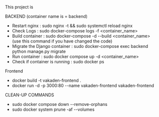 This project is 

BACKEND (container name is = backend)

- Restart nginx : sudo nginx -t && sudo systemctl reload nginx
- Check Logs : sudo docker-compose logs -f <container_name>
- Build container : sudo docker-compose -d --build <container_name> (use this command if you have changed the code)
- Migrate the Django container : sudo docker-compose exec backend python manage.py migrate
- Run container : sudo docker compose up -d <container_name>
- Check if container is running : sudo docker ps


Frontend

- docker build -t vakaden-frontend .
- docker run -d -p 3000:80 --name vakaden-frontend vakaden-frontend

CLEAN-UP COMMANDS
- sudo docker compose down --remove-orphans
- sudo docker system prune -af --volumes




